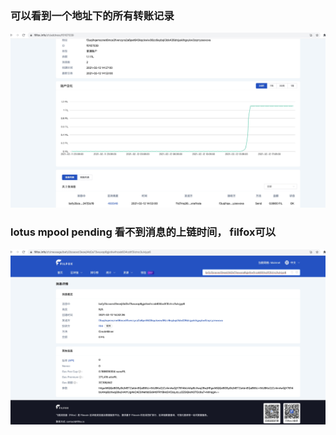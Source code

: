 ### 可以看到一个地址下的所有转账记录
![-w1651](media/16131298856306.jpg)



### lotus mpool pending 看不到消息的上链时间， filfox可以
![-w1651](media/16131304600073.jpg)
